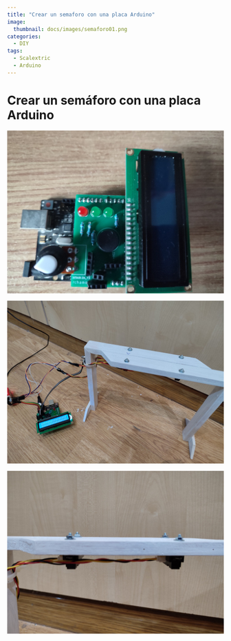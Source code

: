 ```yaml
---
title: "Crear un semaforo con una placa Arduino"
image: 
  thumbnail: docs/images/semaforo01.png
categories:
  - DIY
tags:
  - Scalextric
  - Arduino
---
```


# Crear un semáforo con una placa Arduino

![](/docs/images/semaforo01.png)


![](/docs/images/semaforo02.png)


![](/docs/images/semaforo03.png)
